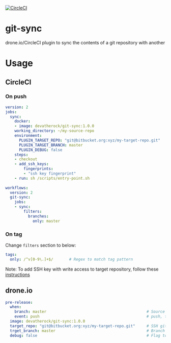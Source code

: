 [![CircleCI](https://circleci.com/gh/devaprasadh/git-sync.svg?style=svg)](https://circleci.com/gh/devaprasadh/git-sync)
# git-sync
drone.io/CircleCI plugin to sync the contents of a git repository with another

# Usage
## CircleCI
### On push

```yaml
version: 2
jobs:
  sync:
    docker:
    - image: devatherock/git-sync:1.0.0
    working_directory: ~/my-source-repo
    environment:
      PLUGIN_TARGET_REPO: "git@bitbucket.org:xyz/my-target-repo.git"                        # SSH git URI of target repository 
      PLUGIN_TARGET_BRANCH: master                                                          # Branch to sync to in target repository. Optional, defaults to master
      PLUGIN_DEBUG: false                                                                   # Flag to enable debug logs. Optional, by default, debug logs are disabled
    steps:
    - checkout
    - add_ssh_keys:
        fingerprints:
        - "ssh key fingerprint"                                                             # Fingerprint of SSH key with write access to target repository
    - run: sh /scripts/entry-point.sh
           
workflows:
  version: 2
  git-sync:
    jobs:
    - sync:
        filters:
          branches:
            only: master                                                                    # Source branch
```

### On tag
Change `filters` section to below:

```yaml
tags:
  only: /^v[0-9\.]+$/       # Regex to match tag pattern
```

Note: To add SSH key with write access to target repository, follow these 
[instructions](https://circleci.com/docs/2.0/add-ssh-key/)

## drone.io
```yaml
pre-release:
  when:
    branch: master                                            # Source branch
    event: push                                               # push, tag, etc
  image: devatherock/git-sync:1.0.0
  target_repo: "git@bitbucket.org:xyz/my-target-repo.git"     # SSH git URI of target repository 
  trget_branch: master                                        # Branch to sync to in target repository. Optional, defaults to master
  debug: false                                                # Flag to enable debug logs. Optional, by default, debug logs are disabled 
```